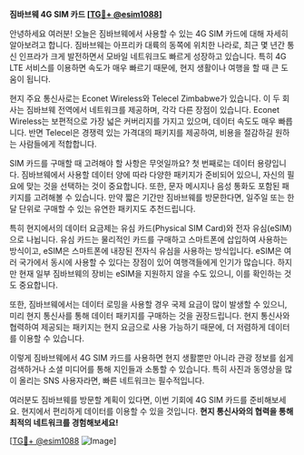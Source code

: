 **짐바브웨 4G SIM 카드 [[TG💪+ @esim1088](https://t.me/s/esim1088)]**

안녕하세요 여러분! 오늘은 짐바브웨에서 사용할 수 있는 4G SIM 카드에 대해 자세히 알아보려고 합니다. 짐바브웨는 아프리카 대륙의 동쪽에 위치한 나라로, 최근 몇 년간 통신 인프라가 크게 발전하면서 모바일 네트워크도 빠르게 성장하고 있습니다. 특히 4G LTE 서비스를 이용하면 속도가 매우 빠르기 때문에, 현지 생활이나 여행을 할 때 큰 도움이 됩니다.

현지 주요 통신사로는 Econet Wireless와 Telecel Zimbabwe가 있습니다. 이 두 회사는 짐바브웨 전역에서 네트워크를 제공하며, 각각 다른 장점이 있습니다. Econet Wireless는 보편적으로 가장 넓은 커버리지를 가지고 있으며, 데이터 속도도 매우 빠릅니다. 반면 Telecel은 경쟁력 있는 가격대의 패키지를 제공하여, 비용을 절감하길 원하는 사람들에게 적합합니다.

SIM 카드를 구매할 때 고려해야 할 사항은 무엇일까요? 첫 번째로는 데이터 용량입니다. 짐바브웨에서 사용할 데이터 양에 따라 다양한 패키지가 준비되어 있으니, 자신의 필요에 맞는 것을 선택하는 것이 중요합니다. 또한, 문자 메시지나 음성 통화도 포함된 패키지를 고려해볼 수 있습니다. 만약 짧은 기간만 짐바브웨를 방문한다면, 일주일 또는 한 달 단위로 구매할 수 있는 유연한 패키지도 추천드립니다.

특히 현지에서의 데이터 요금제는 유심 카드(Physical SIM Card)와 전자 유심(eSIM)으로 나뉩니다. 유심 카드는 물리적인 카드를 구매하고 스마트폰에 삽입하여 사용하는 방식이고, eSIM은 스마트폰에 내장된 전자식 유심을 사용하는 방식입니다. eSIM은 여러 국가에서 동시에 사용할 수 있다는 장점이 있어 여행객들에게 인기가 많습니다. 하지만 현재 일부 짐바브웨의 장비는 eSIM을 지원하지 않을 수도 있으니, 이를 확인하는 것도 중요합니다.

또한, 짐바브웨에서는 데이터 로밍을 사용할 경우 국제 요금이 많이 발생할 수 있으니, 미리 현지 통신사를 통해 데이터 패키지를 구매하는 것을 권장드립니다. 현지 통신사와 협력하여 제공되는 패키지는 현지 요금으로 사용 가능하기 때문에, 더 저렴하게 데이터를 이용할 수 있습니다.

이렇게 짐바브웨에서 4G SIM 카드를 사용하면 현지 생활뿐만 아니라 관광 정보를 쉽게 검색하거나 소셜 미디어를 통해 지인들과 소통할 수 있습니다. 특히 사진과 동영상을 많이 올리는 SNS 사용자라면, 빠른 네트워크는 필수적입니다.

여러분도 짐바브웨를 방문할 계획이 있다면, 이번 기회에 4G SIM 카드를 준비해보세요. 현지에서 편리하게 데이터를 이용할 수 있을 것입니다. **현지 통신사와의 협력을 통해 최적의 네트워크를 경험해보세요!**

[[TG💪+ @esim1088](https://t.me/s/esim1088) ![Image](https://i.postimg.cc/Y0z9fWf4/image.png)]